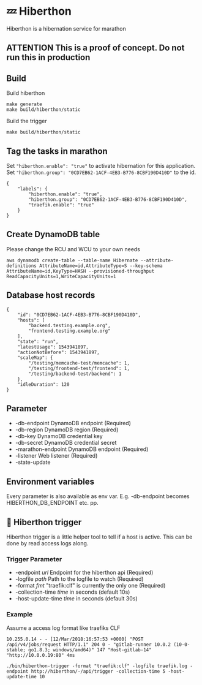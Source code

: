 # :zzz: Hiberthon

Hiberthon is a hibernation service for marathon

## ATTENTION This is a proof of concept. Do not run this in production

## Build

Build hiberthon

    make generate
    make build/hiberthon/static

Build the trigger

    make build/hiberthon/static

## Tag the tasks in marathon

Set ```"hiberthon.enable": "true"``` to activate hibernation for this application. Set ```"hiberthon.group": "0CD7EB62-1ACF-4EB3-B776-8CBF190D410D"``` to the id.

    {
        "labels": {
            "hiberthon.enable": "true",
            "hiberthon.group": "0CD7EB62-1ACF-4EB3-B776-8CBF190D410D",
            "traefik.enable": "true"
        }
    }

## Create DynamoDB table

Please change the RCU and WCU to your own needs

    aws dynamodb create-table --table-name Hibernate --attribute-definitions AttributeName=id,AttributeType=S --key-schema AttributeName=id,KeyType=HASH --provisioned-throughput ReadCapacityUnits=1,WriteCapacityUnits=1

## Database host records

    {
        "id": "0CD7EB62-1ACF-4EB3-B776-8CBF190D410D",
        "hosts": [
            "backend.testing.example.org",
            "frontend.testing.example.org"
        ],
        "state": "run",
        "latestUsage": 1543941897,
        "actionNotBefore": 1543941897,
        "scaleMap": {
            "/testing/memcache-test/memcache": 1,
            "/testing/frontend-test/frontend": 1,
            "/testing/backend-test/backend": 1
        },
        "idleDuration": 120
    }

## Parameter

* -db-endpoint DynamoDB endpoint (Required)
* -db-region DynamoDB region (Required)
* -db-key DynamoDB credential key
* -db-secret DynamoDB credential secret
* -marathon-endpoint DynamoDB endpoint (Required)
* -listener Web listener (Required)
* -state-update

## Environment variables

Every parameter is also available as env var. E.g. -db-endpoint becomes HIBERTHON_DB_ENDPOINT etc. pp.

## :punch: Hiberthon trigger

Hiberthon trigger is a little helper tool to tell if a host is active. This can be done by read access logs along.

### Trigger Parameter

* -endpoint *url* Endpoint for the hiberthon api (Required)
* -logfile *path* Path to the logfile to watch (Required)
* -format *fmt* "traefik:clf" is currently the only one (Required)
* -collection-time *time* in seconds (default 10s)
* -host-update-time *time* in seconds (default 30s)

### Example

Assume a access log format like traefiks CLF

    10.255.0.14 - - [12/Mar/2018:16:57:53 +0000] "POST /api/v4/jobs/request HTTP/1.1" 204 0 - "gitlab-runner 10.0.2 (10-0-stable; go1.8.3; windows/amd64)" 147 "Host-gitlab-14" "http://10.0.0.19:80" 4ms

    ./bin/hiberthon-trigger -format "traefik:clf" -logfile traefik.log -endpoint http://hiberthon/-/api/trigger -collection-time 5 -host-update-time 10